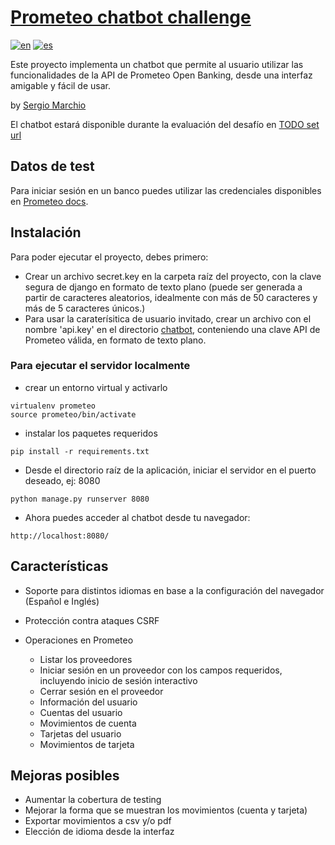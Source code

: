 # [Prometeo chatbot challenge](https://joinignitecommunity.com/desafio-chatbot/)

[![en](https://img.shields.io/badge/lang-en-red.svg)](README.md)
[![es](https://img.shields.io/badge/lang-es-yellow.svg)](README.es.md)


Este proyecto implementa un chatbot que permite al usuario utilizar las funcionalidades de la API de Prometeo Open Banking, desde una interfaz amigable y fácil de usar.

by [Sergio Marchio](https://serg.ink)


El chatbot estará disponible durante la evaluación del desafío en [TODO set url](https://)


## Datos de test

Para iniciar sesión en un banco puedes utilizar las credenciales disponibles en [Prometeo docs](https://docs.prometeoapi.com/docs/introducci%C3%B3n-1).


## Instalación

Para poder ejecutar el proyecto, debes primero:

 - Crear un archivo secret.key en la carpeta raíz del proyecto, con la clave segura de django en formato de texto plano (puede ser generada a partir de caracteres aleatorios, idealmente con más de 50 caracteres y más de 5 caracteres únicos.)
 - Para usar la caraterísitica de usuario invitado, crear un archivo con el nombre 'api.key' en el directorio [chatbot](chatbot), conteniendo una clave API de Prometeo válida, en formato de texto plano.


### Para ejecutar el servidor localmente

 - crear un entorno virtual y activarlo
```
virtualenv prometeo
source prometeo/bin/activate
```

 - instalar los paquetes requeridos
```
pip install -r requirements.txt
```

 - Desde el directorio raíz de la aplicación, iniciar el servidor en el puerto deseado, ej: 8080
```
python manage.py runserver 8080 
```

 - Ahora puedes acceder al chatbot desde tu navegador:
```
http://localhost:8080/
```


## Características

- Soporte para distintos idiomas en base a la configuración del navegador (Español e Inglés)
- Protección contra ataques CSRF

- Operaciones en Prometeo
  - Listar los proveedores
  - Iniciar sesión en un proveedor con los campos requeridos, incluyendo inicio de sesión interactivo
  - Cerrar sesión en el proveedor
  - Información del usuario
  - Cuentas del usuario
  - Movimientos de cuenta
  - Tarjetas del usuario
  - Movimientos de tarjeta


## Mejoras posibles

- Aumentar la cobertura de testing
- Mejorar la forma que se muestran los movimientos (cuenta y tarjeta)
- Exportar movimientos a csv y/o pdf
- Elección de idioma desde la interfaz
